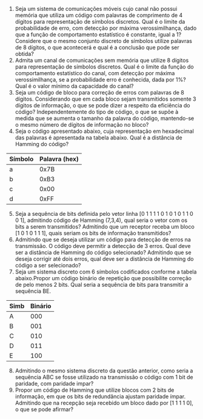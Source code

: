 1)	Seja um sistema de comunicações móveis cujo canal não possui memória que utiliza um código com palavras de comprimento de 4 dígitos para representação de símbolos discretos. Qual é o limite da probabilidade de erro, com detecção por máxima verossimilhança, dado que a função de comportamento estatístico é constante, igual a 1? Considere que o mesmo conjunto discreto de símbolos utilize palavras de 8 dígitos, o que acontecerá e qual é a conclusão que pode ser obtida?
2)	Admita um canal de comunicações sem memória que utilize 8 dígitos para representação de símbolos discretos. Qual é o limite da função do comportamento estatístico do canal, com detecção por máxima verossimilhança, se a probabilidade erro é conhecida, dada por 1%? Qual é o valor mínimo da capacidade do canal?
3)	Seja um código de bloco para correção de erros com palavras de 8 dígitos. Considerando que em cada bloco sejam transmitidos somente 3 dígitos de informação, o que se pode dizer a respeito da eficiência do código? Independentemente do tipo de código, o que se supõe à medida que se aumenta o tamanho da palavra do código, mantendo-se o mesmo número de dígitos de informação no bloco?
4)	Seja o código apresentado abaixo, cuja representação em hexadecimal das palavras é apresentada na tabela abaixo. Qual é a distância de Hamming do código?

| Símbolo |	Palavra (hex) |
| ------- | ------------- |
| a |	0x7B |
| b	| 0xB3 |
| c	| 0x00 |
| d	| 0xFF |

5)	Seja a sequência de bits definida pelo vetor linha [0 1 1 1 1 0 1 0 1 0 1 1 0 0 1], admitindo código de Hamming (7,3,4), qual seria o vetor com os bits a serem transmitidos? Admitindo que um receptor receba um bloco [1 0 1 0 1 1 1], quais seriam os bits de informação transmitidos?
6)	Admitindo que se deseja utilizar um código para detecção de erros na transmissão. O código deve permitir a detecção de 3 erros. Qual deve ser a distância de Hamming do código selecionado? Admitindo que se deseja corrigir até dois erros, qual deve ser a distância de Hamming do código a ser selecionado?
7)	Seja um sistema discreto com 6 símbolos codificados conforme a tabela abaixo.Propor um código binário de repetição que possibilite correção de pelo menos 2 bits. Qual seria a sequência de bits para transmitir a sequência BE.

| Simb | Binário |
| ---- | ------- |
| A |	000 |
| B	| 001 |
| C	| 010 |
| D	| 011 |
| E	| 100 |
 
8)	Admitindo o mesmo sistema discreto da questão anterior, como seria a sequência ABC se fosse utilizado na transmissão o código com 1 bit de paridade, com paridade impar?
9)	Propor um código de Hamming que utilize blocos com 2 bits de informação, em que os bits de redundância ajustam paridade ímpar. Admitindo que na recepção seja recebido um bloco dado por [1 1 1 1 0], o que se pode afirmar?
